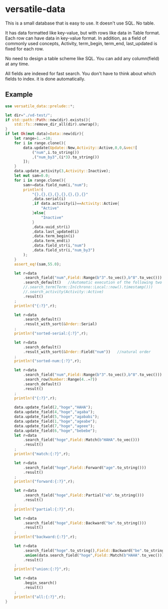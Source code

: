 # versatile-data

This is a small database that is easy to use.
It doesn't use SQL.
No table.

It has data formatted like key-value, but with rows like data in Table format. Each row can have data in key-value format.
In addition, as a field of commonly used concepts,
Activity, term_begin, term_end, last_updated
is fixed for each row.

No need to design a table scheme like SQL.
You can add any column(field) at any time.

All fields are indexed for fast search.
You don't have to think about which fields to index. it is done automatically.

## Example

```rust
use versatile_data::prelude::*;

let dir="./vd-test/";
if std::path::Path::new(dir).exists(){
    std::fs::remove_dir_all(dir).unwrap();
}
if let Ok(mut data)=Data::new(dir){
    let range=1..=10;
    for i in range.clone(){
        data.update(Update::New,Activity::Active,0,0,&vec![
            ("num",i.to_string())
            ,("num_by3",(i*3).to_string())
        ]);
    }
    data.update_activity(3,Activity::Inactive);
    let mut sam=0.0;
    for i in range.clone(){
        sam+=data.field_num(i,"num");
        println!(
            "{},{},{},{},{},{},{},{}"
            ,data.serial(i)
            ,if data.activity(i)==Activity::Active{
                "Active"
            }else{
                "Inactive"
            }
            ,data.uuid_str(i)
            ,data.last_updated(i)
            ,data.term_begin(i)
            ,data.term_end(i)
            ,data.field_str(i,"num")
            ,data.field_str(i,"num_by3")
        );
    }
    assert_eq!(sam,55.0);

    let r=data
        .search_field("num",Field::Range(b"3".to_vec(),b"8".to_vec()))
        .search_default()   //Automatic execution of the following two lines
        //.search_term(Term::In(chrono::Local::now().timestamp()))
        //.search_activity(Activity::Active)
        .result()
    ;
    println!("{:?}",r);

    let r=data
        .search_default() 
        .result_with_sort(&Order::Serial)
    ;
    println!("sorted-serial:{:?}",r);

    let r=data
        .search_default() 
        .result_with_sort(&Order::Field("num"))   //natural order
    ;
    println!("sorted-num:{:?}",r);

    let r=data
        .search_field("num",Field::Range(b"3".to_vec(),b"8".to_vec()))
        .search_row(Number::Range(4..=7))
        .search_default()
        .result()
    ;
    println!("{:?}",r);
    
    data.update_field(2,"hoge","HAHA");
    data.update_field(4,"hoge","agaba");
    data.update_field(5,"hoge","agababi");
    data.update_field(1,"hoge","ageabe");
    data.update_field(7,"hoge","ageee");
    data.update_field(6,"hoge","bebebe");
    let r=data
        .search_field("hoge",Field::Match(b"HAHA".to_vec()))
        .result()
    ;
    println!("match:{:?}",r);

    let r=data
        .search_field("hoge",Field::Forward("age".to_string()))
        .result()
    ;
    println!("forward:{:?}",r);

    let r=data
        .search_field("hoge",Field::Partial("eb".to_string()))
        .result()
    ;
    println!("partial:{:?}",r);

    let r=data
        .search_field("hoge",Field::Backward("be".to_string()))
        .result()
    ;
    println!("backward:{:?}",r);

    let r=data
        .search_field("hoge".to_string(),Field::Backward("be".to_string()))
        .union(data.search_field("hoge",Field::Match(b"HAHA".to_vec())))
        .result()
    ;
    println!("union:{:?}",r);

    let r=data
        .begin_search()
        .result()
    ;
    println!("all:{:?}",r);
}
```